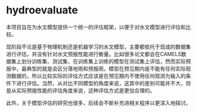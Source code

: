 <!--
 * @Author: Wenyu Ouyang
 * @Date: 2024-02-12 09:52:49
 * @LastEditTime: 2024-05-30 09:05:20
 * @LastEditors: Wenyu Ouyang
 * @Description: 中文版README
 * @FilePath: \hydroevaluate\README_CN.md
 * Copyright (c) 2023-2024 Wenyu Ouyang. All rights reserved.
-->
# hydroevaluate

本项目旨在为水文模型提供一个统一的评估框架，以便于对水文模型进行评估和比较。

现阶段不论是基于物理机制还是机器学习的水文模型，主要都依托于现成的数据集进行评估，并没有针对水文预报性能进行衡量。比如很多论文都会在CAMELS数据集上划分训练集、测试集，在训练集上训练的模型在测试集上评估，然而实际预报中，最典型的就是会区分落地雨和预报雨，模型在预见期内是不能有任何实际观测数据的，所以比较实际的评估方式应该是在预见期内不使用任何观测为输入的条件下进行评估。当然，从对比不同模型的角度来说，这其中的差别可能并不大，但是从实际预报性能的评估角度来说，这种评估方式是更加合理的。

此外，关于模型评估的研究也很多，后续会不断补充进相关程序以更深入地探讨。
